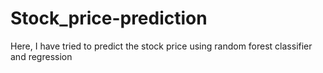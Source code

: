 # Stock_price-prediction
Here, I have tried to predict the stock price using random forest classifier and regression
